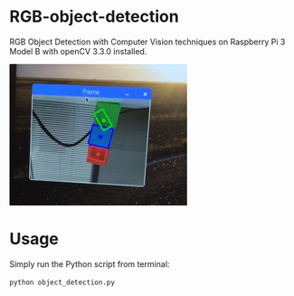 # RGB-object-detection
RGB Object Detection with Computer Vision techniques on Raspberry Pi 3 Model B with openCV 3.3.0 installed.

<img src="screenshots/RGB.jpg">


# Usage
Simply run the Python script from terminal:

`python object_detection.py`
